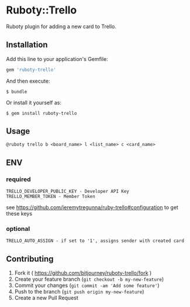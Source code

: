 # Ruboty::Trello

Ruboty plugin for adding a new card to Trello.

## Installation

Add this line to your application's Gemfile:

```ruby
gem 'ruboty-trello'
```

And then execute:

    $ bundle

Or install it yourself as:

    $ gem install ruboty-trello

## Usage

```
@ruboty trello b <board_name> l <list_name> c <card_name>
```

## ENV

### required

```
TRELLO_DEVELOPER_PUBLIC_KEY - Developer API Key
TRELLO_MEMBER_TOKEN - Member Token
```

see https://github.com/jeremytregunna/ruby-trello#configuration to get these keys

### optional

```
TRELLO_AUTO_ASSIGN - if set to '1', assigns sender with created card
```

## Contributing

1. Fork it ( https://github.com/bitjourney/ruboty-trello/fork )
2. Create your feature branch (`git checkout -b my-new-feature`)
3. Commit your changes (`git commit -am 'Add some feature'`)
4. Push to the branch (`git push origin my-new-feature`)
5. Create a new Pull Request

